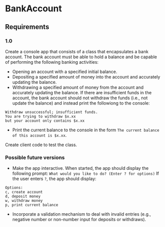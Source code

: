 # BankAccount
## Requirements
### 1.0
Create a console app that consists of a class that encapsulates a bank account. The bank account must be able to hold a balance and be capable of performing the following banking activities:
* Opening an account with a specified initial balance.
* Depositing a specified amount of money into the account and accurately updating the balance.
* Withdrawing a specified amount of money from the account and accurately updating the balance. If there are insufficient funds in the account, the bank account should not withdraw the funds (i.e., not update the balance) and instead print the followiong to the console:
```
Withdraw unsuccessful; insufficient funds.
You are trying to withdraw $x.xx
but your account only contains $x.xx
```
* Print the current balance to the console in the form `The current balance of this account is $x.xx`.

Create client code to test the class.
### Possible future versions
* Make the app interactive. When started, the app should display the following prompt: `What would you like to do? (Enter ? for options)` If the user enters `?`, the app should display:
```
Options:
c, create account
d, deposit money
w, withdraw money
p, print current balance
```
* Incorporate a validation mechanism to deal with invalid entries (e.g., negative number or non-number input for deposits or withdraws).